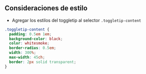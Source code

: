 ## Consideraciones de estilo

- Agregar los estilos del toggletip al selector `.toggletip-content`

```css
.toggletip-content {
  padding: 0.5em 1em;
  background-color: black;
  color: whitesmoke;
  border-radius: 0.5em;
  width: 300%;
  max-width: 45ch;
  border: 2px solid transparent;
}
```
